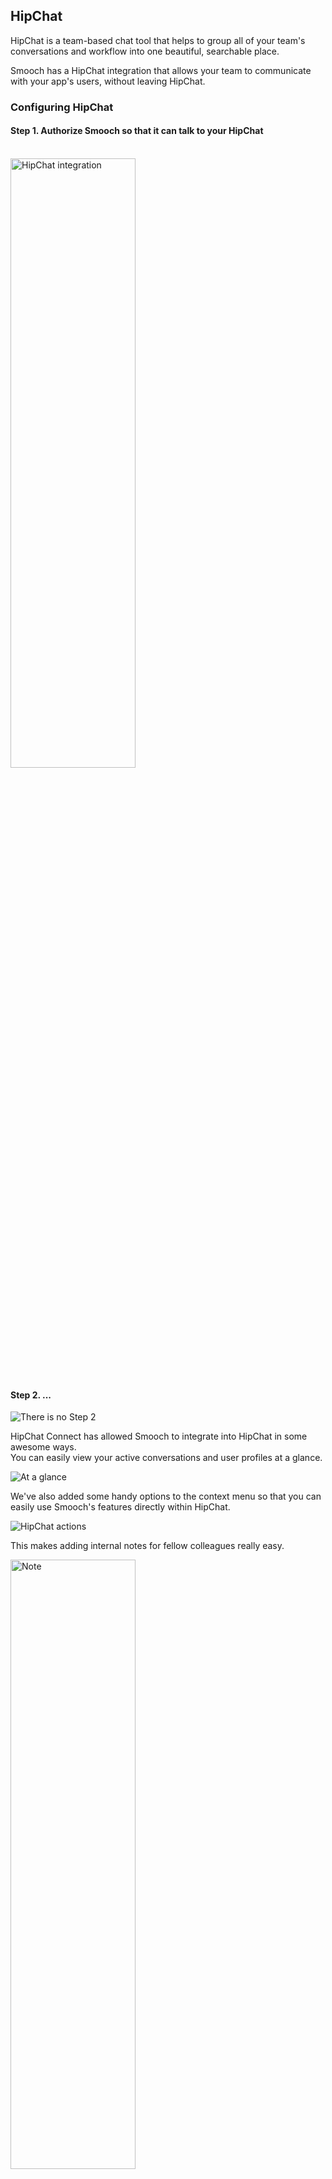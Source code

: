 ## HipChat

HipChat is a team-based chat tool that helps to group all of your team's conversations and workflow into one beautiful, searchable place.

Smooch has a HipChat integration that allows your team to communicate with your app's users, without leaving HipChat.

### Configuring HipChat

#### Step 1. Authorize Smooch so that it can talk to your HipChat

<br/>
<img style="width:50%; min-width:400px; max-width:800px;" src="/images/hipchat_smooch_integration.png" alt="HipChat integration">

#### Step 2. ...

![There is no Step 2](/images/step_2.png)
<br/>

HipChat Connect has allowed Smooch to integrate into HipChat in some awesome ways. 
<br/>
You can easily view your active conversations and user profiles at a glance.

![At a glance](/images/hipchat_glance.png)
<br/>

We've also added some handy options to the context menu so that you can easily use Smooch's features directly within HipChat.

![HipChat actions](/images/hipchat_actions.png)

This makes adding internal notes for fellow colleagues really easy.

<img style="width:50%; min-width:400px; max-width:800px;" src="/images/hipchat_note.png" alt="Note">

And you can send your users action buttons through an interface we baked specially for HipChat.

<br/>
<img style="width:50%; min-width:400px; max-width:800px;" src="/images/hipchat_add_action.png" alt="HipChat add action">